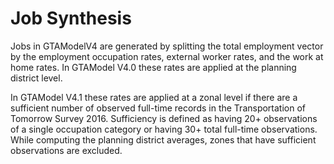 # Job Synthesis

Jobs in GTAModelV4 are generated by splitting the total employment vector by the employment occupation rates,
external worker rates, and the work at home rates.  In GTAModel V4.0 these rates are applied at the planning
district level.  

In GTAModel V4.1 these rates are applied at a zonal level if there are a sufficient number
of observed full-time records in the Transportation of Tomorrow Survey 2016.  Sufficiency is defined as
having 20+ observations of a single occupation category or having 30+ total full-time observations.
While computing the planning district averages, zones that have sufficient observations are excluded.
